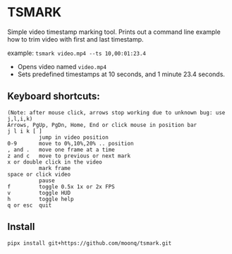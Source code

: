 # TSMARK

Simple video timestamp marking tool. Prints out a command line example
how to trim video with first and last timestamp.

example:  `tsmark video.mp4 --ts 10,00:01:23.4`

- Opens video named `video.mp4`
- Sets predefined timestamps at 10 seconds, and 1 minute 23.4 seconds.

## Keyboard shortcuts:

```
(Note: after mouse click, arrows stop working due to unknown bug: use j,l,i,k)
Arrows, PgUp, PgDn, Home, End or click mouse in position bar
j l i k [ ]
          jump in video position
0-9       move to 0%,10%,20% .. position
, and .   move one frame at a time
z and c   move to previous or next mark
x or double click in the video
          mark frame
space or click video
          pause
f         toggle 0.5x 1x or 2x FPS
v         toggle HUD
h         toggle help
q or esc  quit
```


## Install

`pipx install git+https://github.com/moonq/tsmark.git`
